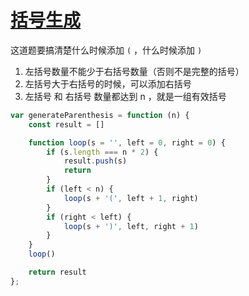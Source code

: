 # [括号生成](https://leetcode.cn/problems/generate-parentheses/)

这道题要搞清楚什么时候添加 `(` ，什么时候添加 `)`

1. 左括号数量不能少于右括号数量（否则不是完整的括号）
2. 左括号大于右括号的时候，可以添加右括号
3. 左括号 和 右括号 数量都达到 n ，就是一组有效括号

```js
var generateParenthesis = function (n) {
    const result = []

    function loop(s = '', left = 0, right = 0) {
        if (s.length === n * 2) {
            result.push(s)
            return
        }
        if (left < n) {
            loop(s + '(', left + 1, right)
        }
        if (right < left) {
            loop(s + ')', left, right + 1)
        }
    }
    loop()

    return result
};
```

